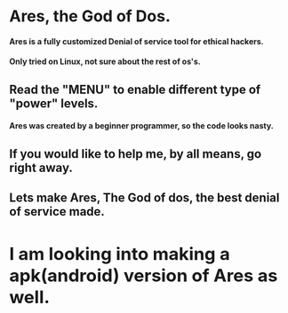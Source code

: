 # Ares, the God of Dos.
<h4>Ares is a fully customized Denial of service tool for ethical hackers.</h4>
<h4>Only tried on Linux, not sure about the rest of os's.</h4>
<h2>Read the "MENU" to enable different type of "power" levels.</h2>
<h4>Ares was created by a beginner programmer, so the code looks nasty.</h2>
<h2>If you would like to help me, by all means, go right away.</h2>
<h2>Lets make Ares, The God of dos, the best denial of service made.<h/2>
<h2>I am looking into making a apk(android) version of Ares as well.</h2>
